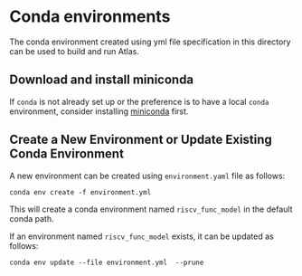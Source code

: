 # Conda environments

The conda environment created using yml file specification in this
directory can be used to build and run Atlas.

## Download and install miniconda

If `conda` is not already set up or the preference is to have a local
`conda` environment, consider installing [miniconda](https://docs.conda.io/en/latest/miniconda.html) first.

## Create a New Environment or Update Existing Conda Environment

A new environment can be created using `environment.yaml` file as follows:

```
conda env create -f environment.yml
```

This will create a conda environment named `riscv_func_model` in the default conda path.

If an environment named `riscv_func_model` exists, it can be updated as follows:

```
conda env update --file environment.yml  --prune
```
